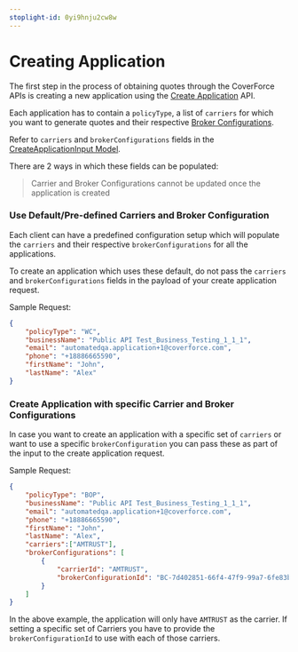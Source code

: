 ```yaml
---
stoplight-id: 0yi9hnju2cw8w
---
```


# Creating Application

The first step in the process of obtaining quotes through the CoverForce APIs is creating a new application using the [Create Application](https://coverforce.stoplight.io/docs/coverforce-api/branches/main/224ba39a465c8-create-an-application) API.


Each application has to contain a `policyType`, a list of `carriers` for which you want to generate quotes and their respective [Broker Configurations](https://coverforce.stoplight.io/docs/coverforce-api/branches/main/7rabn7wvx2hc0-broker-code-configuration-ap-is).

Refer to `carriers` and `brokerConfigurations` fields in the [CreateApplicationInput Model](https://coverforce.stoplight.io/docs/coverforce-api/branches/main/5cc9b7d73415a-create-application-input).

There are 2 ways in which these fields can be populated:

>Carrier and Broker Configurations cannot be updated once the application is created

### Use Default/Pre-defined Carriers and Broker Configuration

Each client can have a predefined configuration setup which will populate the `carriers` and their respective `brokerConfigurations` for all the applications.

To create an application which uses these default, do not pass the `carriers` and `brokerConfigurations` fields in the payload of your create application request.

Sample Request:

```json
{
    "policyType": "WC",
    "businessName": "Public API Test_Business_Testing_1_1_1",
    "email": "automatedqa.application+1@coverforce.com",
    "phone": "+18886665590",
    "firstName": "John",
    "lastName": "Alex"
}

```

### Create Application with specific Carrier and Broker Configurations

In case you want to create an application with a specific set of `carriers` or want to use a specific `brokerConfiguration` you can pass these as part of the input to the create application request.

Sample Request:

```json
{
    "policyType": "BOP",
    "businessName": "Public API Test_Business_Testing_1_1_1",
    "email": "automatedqa.application+1@coverforce.com",
    "phone": "+18886665590",
    "firstName": "John",
    "lastName": "Alex",
    "carriers":["AMTRUST"],
    "brokerConfigurations": [
        {
            "carrierId": "AMTRUST",
            "brokerConfigurationId": "BC-7d402851-66f4-47f9-99a7-6fe83b61f691"
        }
    ]
}
```

In the above example, the application will only have `AMTRUST` as the carrier. If setting a specific set of Carriers you have to provide the `brokerConfigurationId` to use with each of those carriers.